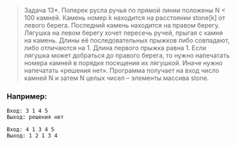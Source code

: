 >Задача 13*. Поперек русла ручья по прямой линии положены N < 100 камней. Камень номер k находится на расстоянии stone[k] от левого берега. Последний камень находится на правом берегу. Лягушка на левом берегу хочет пересечь ручей, прыгая с камня на камень. Длины её последовательных прыжков либо совпадают, либо отличаются на 1. Длина первого прыжка равна 1. Если лягушка может добраться до правого берега, то нужно напечатать номера камней в порядке посещения их лягушкой. Иначе нужно напечатать «решения нет». Программа получает на вход число камней N и затем N целых чисел – элементы массива stone. 
### Например:
    Вход: 3 1 4 5
    Выход: решения нет

    Вход: 4 1 3 4 5
    Выход: 1 2 1 3 4